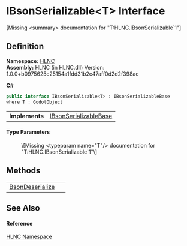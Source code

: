 # IBsonSerializable&lt;T&gt; Interface


\[Missing &lt;summary&gt; documentation for "T:HLNC.IBsonSerializable`1"\]



## Definition
**Namespace:** <a href="N_HLNC">HLNC</a>  
**Assembly:** HLNC (in HLNC.dll) Version: 1.0.0+b0975625c25154a1fdd31b2c47aff0d2d2f398ac

**C#**
``` C#
public interface IBsonSerializable<T> : IBsonSerializableBase
where T : GodotObject

```

<table><tr><td><strong>Implements</strong></td><td><a href="T_HLNC_IBsonSerializableBase">IBsonSerializableBase</a></td></tr>
</table>



#### Type Parameters
<dl><dt /><dd>\[Missing &lt;typeparam name="T"/&gt; documentation for "T:HLNC.IBsonSerializable`1"\]</dd></dl>

## Methods
<table>
<tr>
<td><a href="M_HLNC_IBsonSerializable_1_BsonDeserialize">BsonDeserialize</a></td>
<td> </td></tr>
</table>

## See Also


#### Reference
<a href="N_HLNC">HLNC Namespace</a>  
